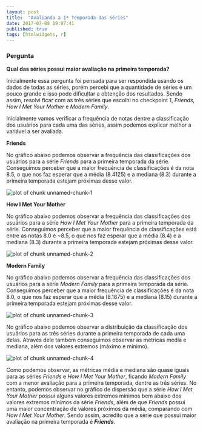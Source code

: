 ```yaml
---
layout: post
title:  "Avaliando a 1ª Temporada das Séries"
date: 2017-07-08 19:07:41
published: true
tags: [htmlwidgets, r]
---
```




### Pergunta

**Qual das séries possui maior avaliação na primeira temporada?**

Inicialmente essa pergunta foi pensada para ser respondida usando os dados de todas as séries, porém percebi que a quantidade de séries é um pouco grande e isso pode dificultar a obtenção dos resultados. Sendo assim, resolvi ficar com as três séries que escolhi no checkpoint 1, *Friends*, *How I Met Your Mother* e *Modern Family*.

Inicialmente vamos verificar a frequência de notas dentre a classificação dos usuários para cada uma das séries, assim podemos explicar melhor a variável a ser avaliada.

**Friends**

No gráfico abaixo podemos observar a frequência das classificações dos usuários para a série *Friends* para a primeira temporada da série. Conseguimos perceber que a maior frequência de classificações é da nota 8.5, o que nos faz esperar que a média (8.4125) e a mediana (8.3) durante a primeira temporada estejam próximas desse valor.   

![plot of chunk unnamed-chunk-1](/portfolioad1/figure/source/prob1-cp4-1/2017-07-06-prob1-cp4-1/unnamed-chunk-1-1.png)


**How I Met Your Mother**

No gráfico abaixo podemos observar a frequência das classificações dos usuários para a série *How I Met Your Mother* para a primeira temporada da série. Conseguimos perceber que a maior frequência de classificações está entre as notas 8.0 e ~8.5, o que nos faz esperar que a média (8.4) e a mediana (8.3) durante a primeira temporada estejam próximas desse valor.   

![plot of chunk unnamed-chunk-2](/portfolioad1/figure/source/prob1-cp4-1/2017-07-06-prob1-cp4-1/unnamed-chunk-2-1.png)

**Modern Family**

No gráfico abaixo podemos observar a frequência das classificações dos usuários para a série *Modern Family* para a primeira temporada da série. Conseguimos perceber que a maior frequência de classificações é da nota 8.0, o que nos faz esperar que a média (8.1875) e a mediana (8.15) durante a primeira temporada estejam próximas desse valor.   

![plot of chunk unnamed-chunk-3](/portfolioad1/figure/source/prob1-cp4-1/2017-07-06-prob1-cp4-1/unnamed-chunk-3-1.png)

No gráfico abaixo podemos observar a distribuição da classificação dos usuários para as três séries durante a primeira temporada de cada uma delas. Através dele também conseguimos observar as métricas média e mediana, além dos valores extremos (máximo e mínimo).   

![plot of chunk unnamed-chunk-4](/portfolioad1/figure/source/prob1-cp4-1/2017-07-06-prob1-cp4-1/unnamed-chunk-4-1.png)

Como podemos observar, as métricas média e mediana são quase iguais para as séries *Friends* e *How I Met Your Mother*, ficando *Modern Family* com a menor avaliação para a primeira temporada, dentre as três séries. No entanto, podemos observar no gráfico de dispersão que a série *How I Met Your Mother* possui alguns valores extremos mínimos bem abaixo dos valores extremos mínimos da série *Friends*, além de que *Friends* possui uma maior concentração de valores próximos da média, comparando com *How I Met Your Mother*. Sendo assim, acredito que a série que possui maior avaliação na primeira temporada é ***Friends***.
